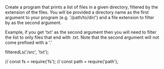 Create a program that prints a list of files in a given directory,
filtered by the extension of the files. You will be provided a directory name
as the first argument to your program (e.g. '/path/to/dir/') and a file
extension to filter by as the second argument.

Example, if you get 'txt' as the second argument then you will
need to filter the list to only files that end with .txt.
Note that the second argument will not come prefixed with a '.'

filteredLs('/src', 'txt');

// const fs = require('fs');
// const path = require('path');

